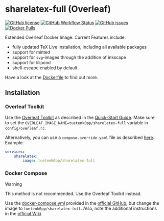 # sharelatex-full (Overleaf)

[![GitHub license](https://img.shields.io/github/license/Tuetenk0pp/sharelatex-full)](https://github.com/Tuetenk0pp/sharelatex-full/blob/master/LICENSE)
[![GitHub Workflow Status](https://img.shields.io/github/actions/workflow/status/Tuetenk0pp/sharelatex-full/build-test.yml)](https://github.com/Tuetenk0pp/sharelatex-full/actions/workflows/build-test.yml)
[![GitHub issues](https://img.shields.io/github/issues/tuetenk0pp/sharelatex-full)](https://github.com/Tuetenk0pp/sharelatex-full/issues)
[![Docker Pulls](https://img.shields.io/docker/pulls/tuetenk0pp/sharelatex-full)](https://hub.docker.com/r/tuetenk0pp/sharelatex-full)

Extended Overleaf Docker Image.
Current Features include:

- fully updated TeX Live installation, including all available packages
- support for minted
- support for `svg`-images through the addition of inkscape
- support for lilipond
- shell-escape enabled by default

Have a look at the [Dockerfile](./Dockerfile) to find out more.

## Installation

### Overleaf Toolkit

Use the [Overleaf Toolkit](https://github.com/overleaf/toolkit) as described in the [Quick-Start Guide](https://github.com/overleaf/toolkit/blob/master/doc/quick-start-guide.md).
Make sure to set the `OVERLEAF_IMAGE_NAME=tuetenk0pp/sharelatex-full` variable in `config/overleaf.rc`.

Alternatively, you can use a `compose.override.yaml` file as described [here](https://github.com/overleaf/toolkit/blob/master/doc/configuration.md#the-docker-composeoverrideyml-file).
Example:

``` yml
services:
    sharelatex:
        image: tuetenk0pp/sharelatex-full
```

### Docker Compose

> [!WARNING]
> This method is not recommended. Use the Overleaf Toolkit instead.

Use the [docker-compose.yml](https://github.com/overleaf/overleaf/blob/main/docker-compose.yml) provided in the [official GitHub](https://github.com/overleaf/overleaf), but change the image to ``tuetenk0pp/sharelatex-full``.
Also, note the additional instructions in the [official Wiki](https://github.com/overleaf/overleaf/wiki/Release-Notes--4.x.x#manually-setting-up-mongodb-as-a-replica-set).
